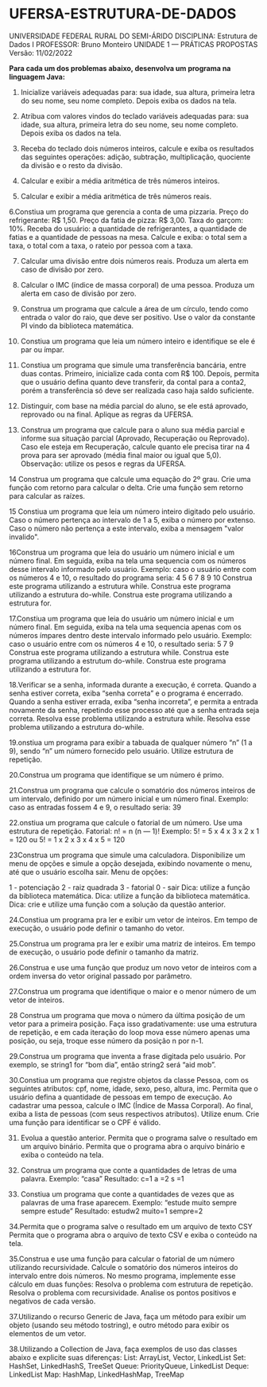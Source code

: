 # UFERSA-ESTRUTURA-DE-DADOS

UNIVERSIDADE FEDERAL RURAL DO SEMI-ÁRIDO
DISCIPLINA: Estrutura de Dados I
PROFESSOR: Bruno Monteiro
UNIDADE 1 — PRÁTICAS PROPOSTAS	Versão: 11/02/2022

**Para cada um dos problemas abaixo, desenvolva um programa na linguagem Java:**

1. Inicialize variáveis adequadas para: sua idade, sua altura, primeira letra do seu nome, seu nome completo. Depois exiba os dados na tela.

2. Atribua com valores vindos do teclado variáveis adequadas para: sua idade, sua altura, primeira letra do seu nome, seu nome completo. Depois exiba os dados na tela.

3. Receba do teclado dois números inteiros, calcule e exiba os resultados das seguintes operações: adição, subtração, multiplicação, quociente da divisão e o resto da divisão.

4. Calcular e exibir a média aritmética de três números inteiros.

5. Calcular e exibir a média aritmética de três números reais.

6.Constiua um programa que gerencia a conta de uma pizzaria.
Preço do refrigerante: R$ 1,50. Preço da fatia de pizza: R$ 3,00. Taxa do garçom: 10%.
Receba do usuário: a quantidade de refrigerantes, a quantidade de fatias e a quantidade de pessoas na mesa. Calcule e exiba: o total sem a taxa, o total com a taxa, o rateio por pessoa com a taxa.

7. Calcular uma divisão entre dois números reais. Produza um alerta em caso de divisão por zero.

8. Calcular o IMC (índice de massa corporal) de uma pessoa. Produza um alerta em caso de divisão por zero.

9. Construa um programa que calcule a área de um círculo, tendo como entrada o valor do raio, que deve ser positivo. Use o valor da constante PI vindo da biblioteca matemática.

10. Constiua um programa que leia um número inteiro e identifique se ele é par ou ímpar.

11. Constiua um programa que simule uma transferência bancária, entre duas contas. Primeiro, inicialize cada conta com R$ 100. Depois, permita que o usuário defina quanto deve  transferir, da contal para a conta2, porém a transferência só deve ser realizada caso haja saldo suficiente.

12. Distinguir, com base na média parcial do aluno, se ele está aprovado, reprovado ou na final. Aplique as regras da UFERSA.

13. Construa um programa que calcule para o aluno sua média parcial e informe sua situação parcial (Aprovado, Recuperação ou Reprovado). Caso ele esteja em Recuperação, calcule quanto ele precisa tirar na 4 prova para ser aprovado (média final maior ou igual que 5,0). Observação: utilize os pesos e regras da UFERSA.

14 Construa um programa que calcule uma equação do 2º grau. Crie uma função com retorno para calcular o delta.
Crie uma função sem retorno para calcular as raízes.

15 Constiua um programa que leia um número inteiro digitado pelo usuário. Caso o número pertença ao intervalo de 1 a 5, exiba o número por extenso. Caso o número não pertença a este intervalo, exiba a mensagem "valor invalido".


16Construa um programa que leia do usuário um número inicial e um número final. Em seguida, exiba na tela uma sequencia com os números desse intervalo informado pelo usuário. Exemplo: caso o usuário entre com os números 4 e 10, o resultado do programa seria: 4 5 6 7 8 9 10
Construa este programa utilizando a estrutura while.
Construa este programa utilizando a estrutura do-while.
Construa este programa utilizando a estrutura for.

17.Constiua um programa que leia do usuário um número inicial e um número final. Em seguida, exiba na tela uma sequencia apenas com os números ímpares dentro deste intervalo informado pelo usuário. Exemplo: caso o usuário entre com os números 4 e 10, o resultado seria: 5 7 9
Construa este programa utilizando a estrutura while.
Construa este programa utilizando a estrutum do-while.
Construa este programa utilizando a estrutura for.

18.Verificar se a senha, informada durante a execução, é correta. Quando a senha estiver correta, exiba “senha correta” e o programa é encerrado. Quando a senha estiver errada, exiba “senha incorreta”, e permita a entrada novamente da senha, repetindo esse processo até que a senha entrada seja correta.
Resolva esse problema utilizando a estrutura while.
Resolva esse problema utilizando a estrutura do-while.

19.onstiua um programa para exibir a tabuada de qualquer número “n” (1 a 9), sendo “n” um número fornecido pelo usuário. Utilize estrutura de repetição.

20.Construa um programa que identifique se um número é primo.

21.Construa um programa que calcule o somatório dos números inteiros de um intervalo, definido por um número inicial e um número final. Exemplo: caso as entradas fossem 4 e 9, o resultado seria: 39

22.onstiua um programa que calcule o fatorial de um número. Use uma estrutura de repetição. Fatorial: n! = n (n — 1)! Exemplo: 5! = 5 x 4 x 3 x 2 x 1 = 120 ou 5! = 1 x 2 x 3 x 4 x 5 = 120

23Construa um programa que simule uma calculadora. Disponibilize um menu de opções e simule a opção desejada, exibindo novamente o menu, até que o usuário escolha sair. Menu de opções:

1 - potenciação 2 - raiz quadrada 3 - fatorial
0 - sair
Dica: utilize a função da biblioteca matemática. Dica: utilize a função da biblioteca matemática.
Dica: crie e utilize uma função com a solução da questão anterior.

24.Constiua um programa pra ler e exibir um vetor de inteiros. Em tempo de execução, o usuário pode definir o tamanho do vetor.

25.Construa um programa pra ler e exibir uma matriz de inteiros. Em tempo de execução, o usuário pode definir o tamanho da matriz.

26.Construa e use uma função que produz um novo vetor de inteiros com a ordem inversa do vetor original passado por parâmetro.

27.Construa um programa que identifique o maior e o menor número de um vetor de inteiros.

28 Construa um programa que mova o número da última posição de um vetor para a primeira posição. Faça isso gradativamente: use uma estrutura de repetição, e em cada iteração do loop mova esse número apenas uma posição, ou seja, troque esse número da posição n por n-1.

29.Construa um programa que inventa a frase digitada pelo usuário. Por exemplo, se string1 for “bom dia”, então string2 será “aid mob”.   


30.Constiua um programa que registre objetos da classe Pessoa, com os seguintes atributos: cpf, nome, idade, sexo, peso, altura, imc. Permita que o usuário defina a quantidade de pessoas em tempo de execução. Ao cadastrar uma pessoa, calcule o IMC (Índice de Massa Corporal). Ao final, exiba a lista de pessoas (com seus respectivos atributos). Utilize enum. Crie uma função para identificar se o CPF é válido.

31. Evolua a questão anterior. Permita que o programa salve o resultado em um arquivo binário. Permita que o programa abra o arquivo binário e exiba o conteúdo na tela.


32. Construa um programa que conte a quantidades de letras de uma palavra. Exemplo: “casa”	Resultado: c=1 a =2  s =1

33. Constiua um programa que conte a quantidades de vezes que as palavras de uma frase aparecem. Exemplo: “estude muito sempre sempre estude”	Resultado: estudw2 muito=1 sempre=2


34.Permita que o programa salve o resultado em um arquivo de texto CSY Permita que o programa abra o arquivo de texto CSV e exiba o conteúdo na tela.

35.Construa e use uma função para calcular o fatorial de um número utilizando recursividade.
Calcule o somatório dos números inteiros do intervalo entre dois números. No mesmo programa, implemente esse cálculo em duas funções:
Resolva o problema com estrutura de repetição.
Resolva o problema com recursividade.
Analise os pontos positivos e negativos de cada versão.

37.Utilizando o recurso Generic de Java, faça um método para exibir um objeto (usando seu método tostring), e outro método para exibir os elementos de um vetor.

38.Utilizando a Collection de Java, faça exemplos de uso das classes abaixo e explicite suas diferenças:
List: ArrayList, Vector, LinkedList
Set: HashSet, LinkedHashS, TreeSet
Queue: PriorityQueue, LinkedList
Deque: LinkedList
Map: HashMap, LinkedHashMap, TreeMap

